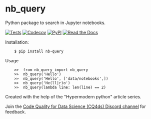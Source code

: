 # nb_query

Python package to search in Jupyter notebooks.

[![Tests](https://github.com/xLaszlo/nb-query/workflows/Tests/badge.svg)](https://github.com/xLaszlo/nb-query/actions?workflow=Tests)
[![Codecov](https://codecov.io/gh/xLaszlo/nb-query/branch/master/graph/badge.svg)](https://codecov.io/gh/xLaszlo/nb-query)
[![PyPI](https://img.shields.io/pypi/v/nb-query.svg)](https://pypi.org/project/nb-query/)
[![Read the Docs](https://readthedocs.org/projects/nb-query/badge/)](https://nb-query.readthedocs.io/)

Installation:

```
    $ pip install nb-query
```

Usage

```
    >>  from nb_query import nb_query
    >>  nb_query('Hello')
    >>  nb_query('Hello', ['data/notebooks',])
    >>  nb_query('He(ll|r)o')
    >>  nb_query(lambda line: len(line) == 2)
```

Created with the help of the "Hypermodern python" article series.

Join the [Code Quality for Data Science (CQ4ds) Discord channel](https://discord.com/invite/8uUZNMCad2) for feedback.
